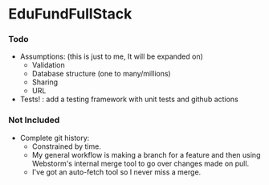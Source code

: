 # EduFundFullStack



### Todo
- Assumptions: (this is just to me, It will be expanded on)
  - Validation
  - Database structure (one to many/millions)
  - Sharing
  - URL
- Tests! : add a testing framework with unit tests and github actions


### Not Included
- Complete git history:
  - Constrained by time.
  - My general workflow is making a branch for a feature and then using Webstorm's internal merge tool to go over changes made on pull. 
  - I've got an auto-fetch tool so I never miss a merge.

  
